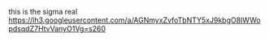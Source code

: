 this is the sigma real https://lh3.googleusercontent.com/a/AGNmyxZvfoTbNTY5xJ9kbgO8IWWopdsqdZ7HtvVanyO1Vg=s260
